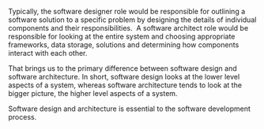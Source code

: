 Typically, the software designer role would be responsible for outlining a software solution to a specific problem by designing the details of individual components and their responsibilities. 
A software architect role would be responsible for looking at the entire system and choosing appropriate frameworks, data storage, solutions and determining how components interact with each other. 

That brings us to the primary difference between software design and software architecture. In short, software design looks at the lower level aspects of a system, whereas software architecture tends to look at the bigger picture, the higher level aspects of a system. 

Software design and architecture is essential to the software development process. 

